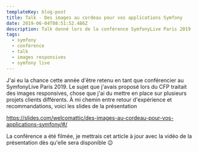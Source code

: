 ```yaml
---
templateKey: blog-post
title: Talk - Des images au cordeau pour vos applications Symfony
date: 2019-06-04T08:51:52.486Z
description: Talk donné lors de la conférence SymfonyLive Paris 2019
tags:
  - symfony
  - conférence
  - talk
  - images responsives
  - symfony live
---
```

J'ai eu la chance cette année d'être retenu en tant que conférencier au SymfonyLive Paris 2019. Le sujet que j'avais proposé lors du CFP traitait des images responsives, chose que j'ai du mettre en place sur plusieurs projets clients différents. À mi chemin entre retour d'expérience et recommandations, voici les slides de la présentation 

<https://slides.com/welcomattic/des-images-au-cordeau-pour-vos-applications-symfony/#/>

La conférence a été filmée, je mettrais cet article à jour avec la vidéo de la présentation dès qu'elle sera disponible 😉
